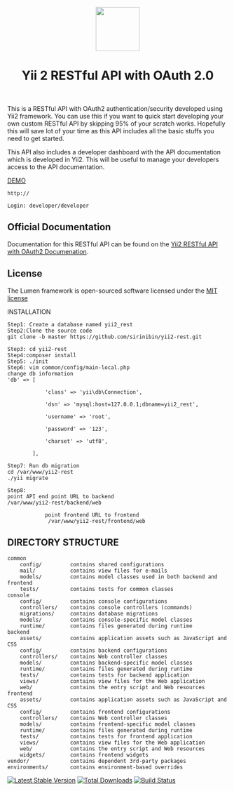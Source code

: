 <p align="center">
    <a href="https://github.com/yiisoft" target="_blank">
        <img src="https://avatars0.githubusercontent.com/u/993323" height="100px">
    </a>
    <h1 align="center">Yii 2 RESTful API with OAuth 2.0 </h1>
    <br>
</p>

This is a RESTful API with OAuth2 authentication/security developed using Yii2 framework.
You can use this if you want to quick start developing your own custom RESTful API by skipping 95% of your scratch works.
Hopefully this will save lot of your time as this API includes all the basic stuffs you need to get started.

This API also includes a developer dashboard with the API documentation which is developed in Yii2. This will be useful to manage your developers access to the API documentation.

[DEMO](http://)

```
http://

Login: developer/developer
```

## Official Documentation

Documentation for this RESTful API can be found on the [Yii2 RESTful API with OAuth2 Documenation]().

## License

The Lumen framework is open-sourced software licensed under the [MIT license](http://opensource.org/licenses/MIT)

INSTALLATION

```
Step1: Create a database named yii2_rest
Step2:Clone the source code
git clone -b master https://github.com/sirinibin/yii2-rest.git

Step3: cd yii2-rest
Step4:composer install
Step5: ./init
Step6: vim common/config/main-local.php
change db information
'db' => [

            'class' => 'yii\db\Connection',

            'dsn' => 'mysql:host=127.0.0.1;dbname=yii2_rest',

            'username' => 'root',

            'password' => '123',

            'charset' => 'utf8',

        ],

Step7: Run db migration
cd /var/www/yii2-rest
./yii migrate

Step8:
point API end point URL to backend
/var/www/yii2-rest/backend/web

            point frontend URL to frontend
             /var/www/yii2-rest/frontend/web
```

## DIRECTORY STRUCTURE

```
common
    config/         contains shared configurations
    mail/           contains view files for e-mails
    models/         contains model classes used in both backend and frontend
    tests/          contains tests for common classes
console
    config/         contains console configurations
    controllers/    contains console controllers (commands)
    migrations/     contains database migrations
    models/         contains console-specific model classes
    runtime/        contains files generated during runtime
backend
    assets/         contains application assets such as JavaScript and CSS
    config/         contains backend configurations
    controllers/    contains Web controller classes
    models/         contains backend-specific model classes
    runtime/        contains files generated during runtime
    tests/          contains tests for backend application
    views/          contains view files for the Web application
    web/            contains the entry script and Web resources
frontend
    assets/         contains application assets such as JavaScript and CSS
    config/         contains frontend configurations
    controllers/    contains Web controller classes
    models/         contains frontend-specific model classes
    runtime/        contains files generated during runtime
    tests/          contains tests for frontend application
    views/          contains view files for the Web application
    web/            contains the entry script and Web resources
    widgets/        contains frontend widgets
vendor/             contains dependent 3rd-party packages
environments/       contains environment-based overrides
```

[![Latest Stable Version](https://poser.pugx.org/yiisoft/yii2-app-advanced/v/stable.png)](https://packagist.org/packages/yiisoft/yii2-app-advanced)
[![Total Downloads](https://poser.pugx.org/yiisoft/yii2-app-advanced/downloads.png)](https://packagist.org/packages/yiisoft/yii2-app-advanced)
[![Build Status](https://travis-ci.org/yiisoft/yii2-app-advanced.svg?branch=master)](https://travis-ci.org/yiisoft/yii2-app-advanced)

```

```
